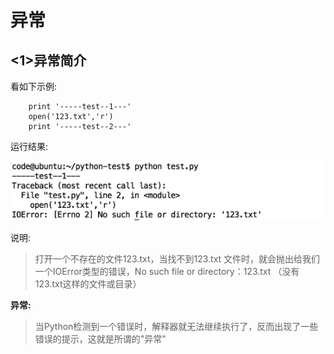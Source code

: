 # 异常

## <1>异常简介

看如下示例:

```
    print '-----test--1---'
    open('123.txt','r')
    print '-----test--2---'
```

运行结果:

![img](../images/01-第10天-1.png)

说明:

> 打开一个不存在的文件123.txt，当找不到123.txt 文件时，就会抛出给我们一个IOError类型的错误，No such file or directory：123.txt （没有123.txt这样的文件或目录）

**异常:**

> 当Python检测到一个错误时，解释器就无法继续执行了，反而出现了一些错误的提示，这就是所谓的"异常"

